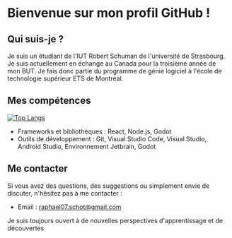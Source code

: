 # Bienvenue sur mon profil GitHub !

## Qui suis-je ?

Je suis un étudiant de l'IUT Robert Schuman de l'université de Strasbourg. Je suis actuellement en échange au Canada pour la troisième année de mon BUT. 
Je fais donc partie du programme de génie logiciel à l'école de technologie supérieur ETS de Montréal.

## Mes compétences

[![Top Langs](https://github-readme-stats.vercel.app/api/top-langs/?username=raphelSct&layout=compact)](https://github.com/raphelSct/github-readme-stats)



- Frameworks et bibliothèques : React, Node.js, Godot
- Outils de développement : Git, Visual Studio Code, Visual Studio, Android Studio, Environnement Jetbrain, Godot

## Me contacter

Si vous avez des questions, des suggestions ou simplement envie de discuter, n'hésitez pas à me contacter :

- Email : raphael07.schot@gmail.com

Je suis toujours ouvert à de nouvelles perspectives d'apprentissage et de découvertes
